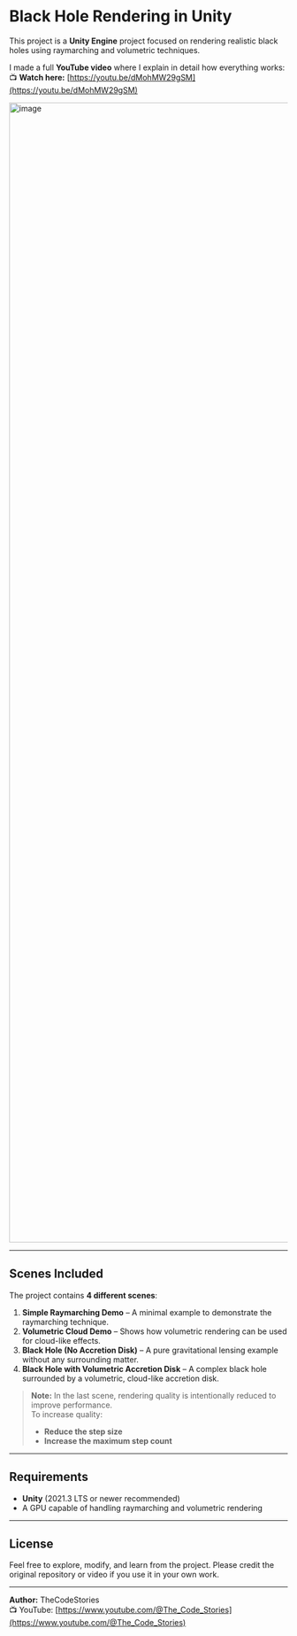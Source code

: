 # Black Hole Rendering in Unity

This project is a **Unity Engine** project focused on rendering realistic black holes using raymarching and volumetric techniques.

I made a full **YouTube video** where I explain in detail how everything works:  
📺 **Watch here:** [https://youtu.be/dMohMW29gSM](https://youtu.be/dMohMW29gSM)

<img width="3663" height="2059" alt="image" src="https://github.com/user-attachments/assets/a839aab1-23bf-4077-9ba2-064f10e03964" />

---

## Scenes Included

The project contains **4 different scenes**:

1. **Simple Raymarching Demo** – A minimal example to demonstrate the raymarching technique.
2. **Volumetric Cloud Demo** – Shows how volumetric rendering can be used for cloud-like effects.
3. **Black Hole (No Accretion Disk)** – A pure gravitational lensing example without any surrounding matter.
4. **Black Hole with Volumetric Accretion Disk** – A complex black hole surrounded by a volumetric, cloud-like accretion disk.

> **Note:** In the last scene, rendering quality is intentionally reduced to improve performance.  
> To increase quality:
> - **Reduce the step size**
> - **Increase the maximum step count**

---

## Requirements

- **Unity** (2021.3 LTS or newer recommended)
- A GPU capable of handling raymarching and volumetric rendering

---

## License

Feel free to explore, modify, and learn from the project. Please credit the original repository or video if you use it in your own work.

---

**Author:** TheCodeStories  
📺 YouTube: [https://www.youtube.com/@The_Code_Stories](https://www.youtube.com/@The_Code_Stories)
